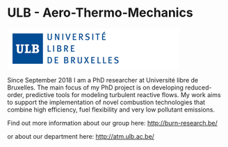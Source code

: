 # ULB - Aero-Thermo-Mechanics

![Screenshot](/DWGs/logoulb.gif)

Since September 2018 I am a PhD researcher at Université libre de Bruxelles. The main focus of my PhD project is on developing reduced-order, predictive tools for modeling turbulent reactive flows. My work aims to support the implementation of novel combustion technologies that combine high efficiency, fuel flexibility and very low pollutant emissions.

Find out more information about our group here:
http://burn-research.be/

or about our department here:
http://atm.ulb.ac.be/
